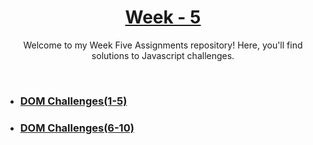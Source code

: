 <a href="./">
  <h1 align="center">Week - 5</h1>
</a>

<p align="center">
  Welcome to my Week Five Assignments repository! Here, you'll find solutions to Javascript challenges. 
</p>

<br>

- ### [DOM Challenges(1-5)](./DOM[1-5]/README.md)

- ### [DOM Challenges(6-10)](./DOM[6-10]/README.md)
